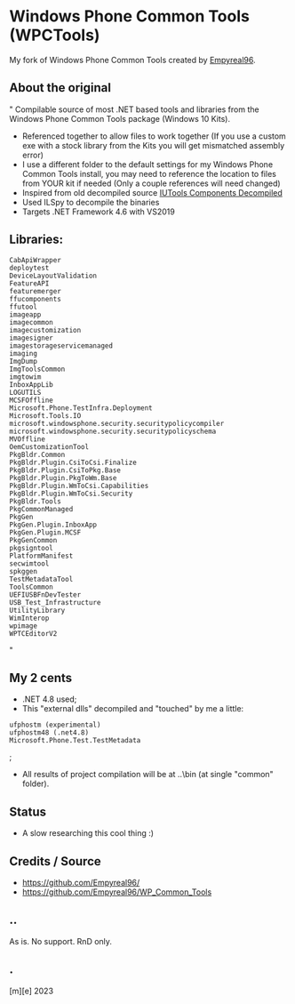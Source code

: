 # Windows Phone Common Tools (WPCTools)

My fork of Windows Phone Common Tools created by [Empyreal96](https://github.com/Empyreal96/). 

## About the original

"
Compilable source of most .NET based tools and libraries from the Windows Phone Common Tools package (Windows 10 Kits). 

- Referenced together to allow files to work together (If you use a custom exe with a stock library from the Kits you will get mismatched assembly error)
- I use a different folder to the default settings for my Windows Phone Common Tools install, you may need to reference the location to files from YOUR kit if needed (Only a couple references will need changed)
- Inspired from old decompiled source [IUTools Components Decompiled](https://github.com/Empyreal96/IUTool_components_decompiled)
- Used ILSpy to decompile the binaries
- Targets .NET Framework 4.6 with VS2019


## Libraries:

```
CabApiWrapper
deploytest
DeviceLayoutValidation
FeatureAPI
featuremerger
ffucomponents
ffutool
imageapp
imagecommon
imagecustomization
imagesigner
imagestorageservicemanaged
imaging
ImgDump
ImgToolsCommon
imgtowim
InboxAppLib
LOGUTILS
MCSFOffline
Microsoft.Phone.TestInfra.Deployment
Microsoft.Tools.IO
microsoft.windowsphone.security.securitypolicycompiler
microsoft.windowsphone.security.securitypolicyschema
MVOffline
OemCustomizationTool
PkgBldr.Common
PkgBldr.Plugin.CsiToCsi.Finalize
PkgBldr.Plugin.CsiToPkg.Base
PkgBldr.Plugin.PkgToWm.Base
PkgBldr.Plugin.WmToCsi.Capabilities
PkgBldr.Plugin.WmToCsi.Security
PkgBldr.Tools
PkgCommonManaged
PkgGen
PkgGen.Plugin.InboxApp
PkgGen.Plugin.MCSF
PkgGenCommon
pkgsigntool
PlatformManifest
secwimtool
spkggen
TestMetadataTool
ToolsCommon
UEFIUSBFnDevTester
USB_Test_Infrastructure
UtilityLibrary
WimInterop
wpimage
WPTCEditorV2
```
"


## My 2 cents
- .NET 4.8 used;
- This "external dlls" decompiled and "touched" by me a little:
```
ufphostm (experimental)
ufphostm48 (.net4.8)
Microsoft.Phone.Test.TestMetadata
```
;
- All results of project compilation will be at ..\bin (at single "common" folder). 


## Status
- A slow researching this cool thing :)


## Credits / Source 
- https://github.com/Empyreal96/
- https://github.com/Empyreal96/WP_Common_Tools


## ..
As is. No support. RnD only.

## .
[m][e] 2023